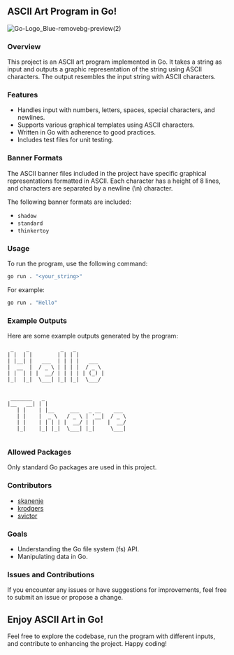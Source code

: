 ## ASCII Art Program in Go!
![Go-Logo_Blue-removebg-preview(2)](https://github.com/makebelief/makebelief/assets/166484145/ad53f422-f338-4dd7-9ef1-ab772aa1fbb5)
### Overview

This project is an ASCII art program implemented in Go. It takes a string as input and outputs a graphic representation of the string using ASCII characters. The output resembles the input string with ASCII characters.

### Features

- Handles input with numbers, letters, spaces, special characters, and newlines.
- Supports various graphical templates using ASCII characters.
- Written in Go with adherence to good practices.
- Includes test files for unit testing.

### Banner Formats

The ASCII banner files included in the project have specific graphical representations formatted in ASCII. Each character has a height of 8 lines, and characters are separated by a newline (\n) character.

The following banner formats are included:
- `shadow`
- `standard`
- `thinkertoy`

### Usage

To run the program, use the following command:

```bash
go run . "<your_string>"
```

For example:

```bash
go run . "Hello"
```

### Example Outputs

Here are some example outputs generated by the program:

```
 _    _          _   _          
| |  | |        | | | |         
| |__| |   ___  | | | |   ___   
|  __  |  / _ \ | | | |  / _ \  
| |  | | |  __/ | | | | | (_) | 
|_|  |_|  \___| |_| |_|  \___/  
                                
                                
 _______   _                           
|__   __| | |                          
   | |    | |__     ___   _ __    ___  
   | |    |  _ \   / _ \ | '__|  / _ \ 
   | |    | | | | |  __/ | |    |  __/ 
   |_|    |_| |_|  \___| |_|     \___| 
                                       
```

### Allowed Packages

Only standard Go packages are used in this project.

### Contributors

- [skanenje](https://github.com/skanenje)
- [krodgers](https://github.com/krodgers)
- [svictor](https://github.com/svictor)

### Goals

- Understanding the Go file system (fs) API.
- Manipulating data in Go.

### Issues and Contributions

If you encounter any issues or have suggestions for improvements, feel free to submit an issue or propose a change.

## Enjoy ASCII Art in Go!

Feel free to explore the codebase, run the program with different inputs, and contribute to enhancing the project. Happy coding!
